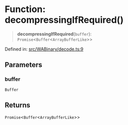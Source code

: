 # Function: decompressingIfRequired()

> **decompressingIfRequired**(`buffer`): `Promise`\<`Buffer`\<`ArrayBufferLike`\>\>

Defined in: [src/WABinary/decode.ts:9](https://github.com/Fokusdotid/Baileys/blob/58a03b5a49cf326e1050515994499cb0bb76662f/src/WABinary/decode.ts#L9)

## Parameters

### buffer

`Buffer`

## Returns

`Promise`\<`Buffer`\<`ArrayBufferLike`\>\>
